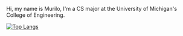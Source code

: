 Hi, my name is Murilo, I'm a CS major at the University of Michigan's College of Engineering. 

[![Top Langs](https://github-readme-stats.vercel.app/api/top-langs/?username=muriloapparecido)](https://github.com/anuraghazra/github-readme-stats)
